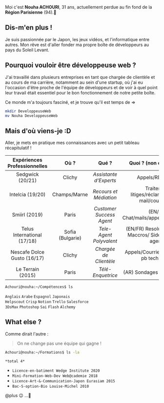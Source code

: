 Moi c'est **Nouha ACHOURI**, 31 ans, actuellement perdue au fin fond de la **Région Parisienne** (94).👋 

## Dis-m'en plus !

Je suis passionnée par le Japon, les jeux vidéos, et l'informatique entre autres. Mon rêve est d'aller fonder ma propre boîte de développeurs au pays du Soleil Levant.

## Pourquoi vouloir être développeuse web ?

J'ai travaillé dans plusieurs entreprises en tant que chargée de clientèle et au cours de ma carrière, notamment au sein d'une startup, où j'ai eu l'occasion d'être proche de l'équipe de développeurs et de voir à quel point leur travail était essentiel pour le bon fonctionnement de notre petite boîte. 

Ce monde m'a toujours fasciné, et je trouve qu'il est temps de =>

```sh
mkdir DeveloppeuseWeb
mv Nouha DeveloppeuseWeb
```

## Mais d'où viens-je :D

Aller, je mets en pratique mes connaissances avec un petit tableau récapitulatif !

| **Expériences Professionnelles** | **Où ?** | **Qué ?** | **Quoi ? (non exhaustive)** |
| :-: | :-: | :-: | :-: |
| Sedgwick (20/21) | Clichy | *Assistante d'Experts* | Appels/RDV/Mails |
| Intelcia (19/20) | Champs/Marne | *Recours et Médiation* | Traitement litiges/réclamations par mail/courrier/tel |
| Smiirl (2019) | Paris | *Customer Success Agent* | (EN/FR) Chat/mails/appels/FB/Courrier|
| Telus International (17/18) | Sofia (Bulgarie)  | *Tele-Agent Polyvalent* | (EN/FR) Resolution Tickets/ Maccros/ SidebySide new agents|
| Nescafe Dolce Gusto (16/17)| Clichy | *Chargée de Clientèle* | Appels/Courriers/Diagnostic pb techniques|
| Le Terrain (2015)| Paris | *Télé-Enquetrice*  | (AR) Sondages téléphoniques|

```sh
Achouri@nouha:~/Compétences$ ls
```

`Anglais` `Arabe` `Espagnol` `Japonais`  
`Helpscout` `Crisp` `Notion` `Trello` `Salesforce`  
`3DsMax` `Photoshop` `Sai` `Flash` `Alchemy`

## What else ?

Comme dirait l'autre :  
 > On ne change pas une équipe qui gagne ! 

```sh
Achouri@nouha:~/Formations$ ls -la
```

`*total 4*`  
- `Licence-en-batiment Wedge Institute 2020`
- `Mini-Formation-Web-Dev Web@cademie 2018 `
- `Licence-Art-&-Communication-Japon Eurasiam 2015`
- `Bac-S-option-Bio Louise-Michel 2010`

@plus :wink: ...💞️ 
